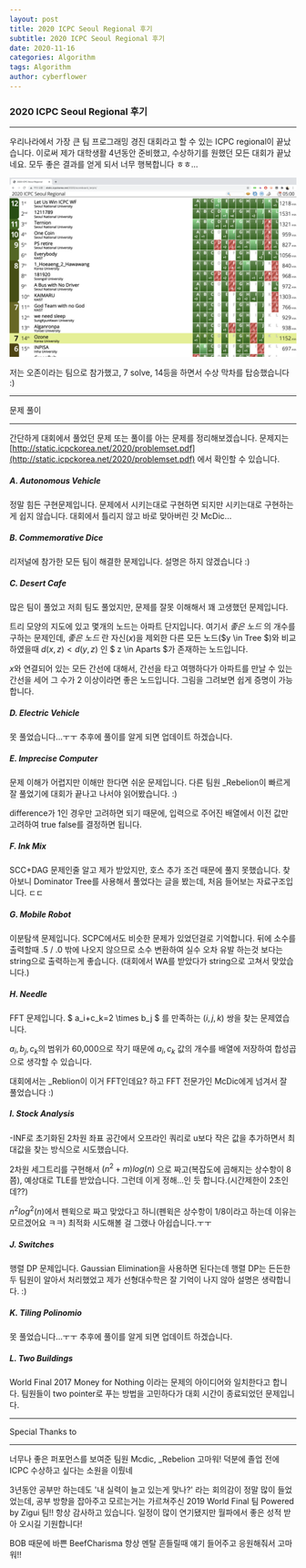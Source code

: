 ```yaml
---
layout: post
title: 2020 ICPC Seoul Regional 후기
subtitle: 2020 ICPC Seoul Regional 후기
date: 2020-11-16
categories: Algorithm
tags: Algorithm
author: cyberflower
---
```


### 2020 ICPC Seoul Regional 후기

---

우리나라에서 가장 큰 팀 프로그래밍 경진 대회라고 할 수 있는 ICPC regional이 끝났습니다. 이로써 제가 대학생활 4년동안 준비했고, 수상하기를 원했던 모든 대회가 끝났네요. 모두 좋은 결과를 얻게 되서 너무 행복합니다 ㅎㅎ...

![스코어보드](./img/2020-11-16-icpcscore.png)

저는 오존이라는 팀으로 참가했고, 7 solve, 14등을 하면서 수상 막차를 탑승했습니다 :) 

---

문제 풀이

---

간단하게 대회에서 풀었던 문제 또는 풀이를 아는 문제를 정리해보겠습니다. 문제지는 [http://static.icpckorea.net/2020/problemset.pdf](http://static.icpckorea.net/2020/problemset.pdf) 에서 확인할 수 있습니다.

##### A. Autonomous Vehicle

정말 힘든 구현문제입니다. 문제에서 시키는대로 구현하면 되지만 시키는대로 구현하는게 쉽지 않습니다. 대회에서 틀리지 않고 바로 맞아버린 갓 McDic...

##### B. Commemorative Dice

리저널에 참가한 모든 팀이 해결한 문제입니다. 설명은 하지 않겠습니다 :)

##### C. Desert Cafe

많은 팀이 풀었고 저희 팀도 풀었지만, 문제를 잘못 이해해서 꽤 고생했던 문제입니다. 

트리 모양의 지도에 있고 몇개의 노드는 아파트 단지입니다. 여기서 *좋은 노드* 의 개수를 구하는 문제인데, *좋은 노드* 란 자신($x$)을 제외한 다른 모든 노드($y \in Tree $)와 비교하였을때 $d(x,z) < d(y,z)$ 인 $ z \in Aparts $가 존재하는 노드입니다.

$x$와 연결되어 있는 모든 간선에 대해서, 간선을 타고 여행하다가 아파트를 만날 수 있는 간선을 세어 그 수가 2 이상이라면 좋은 노드입니다. 그림을 그려보면 쉽게 증명이 가능합니다.

##### D. Electric Vehicle

못 풀었습니다...ㅜㅜ 추후에 풀이를 알게 되면 업데이트 하겠습니다.

##### E. Imprecise Computer

문제 이해가 어렵지만 이해만 한다면 쉬운 문제입니다. 다른 팀원 _Rebelion이 빠르게 잘 풀었기에 대회가 끝나고 나서야 읽어봤습니다. :) 

difference가 1인 경우만 고려하면 되기 때문에, 입력으로 주어진 배열에서 이전 값만 고려하여 true false를 결정하면 됩니다.

##### F. Ink Mix

SCC+DAG 문제인줄 알고 제가 받았지만, 호스 추가 조건 때문에 풀지 못했습니다. 찾아보니 Dominator Tree를 사용해서 풀었다는 글을 봤는데, 처음 들어보는 자료구조입니다. ㄷㄷ

##### G. Mobile Robot

이분탐색 문제입니다. SCPC에서도 비슷한 문제가 있었던걸로 기억합니다. 뒤에 소수를 출력할때 .5 / .0 밖에 나오지 않으므로 소수 변환하여 실수 오차 유발 하는것 보다는 string으로 출력하는게 좋습니다. (대회에서 WA를 받았다가 string으로 고쳐서 맞았습니다.)

##### H. Needle

FFT 문제입니다. $ a_i+c_k=2 \times b_j $ 를 만족하는 $(i,j,k)$ 쌍을 찾는 문제였습니다.

$a_i, b_j, c_k$의 범위가 60,000으로 작기 때문에 $a_i, c_k$ 값의 개수를 배열에 저장하여 합성곱으로 생각할 수 있습니다. 

대회에서는 _Reblion이 이거 FFT인데요? 하고 FFT 전문가인 McDic에게 넘겨서 잘 풀었습니다 :)

##### I. Stock Analysis

-INF로 초기화된 2차원 좌표 공간에서 오프라인 쿼리로 u보다 작은 값을 추가하면서 최대값을 찾는 방식으로 시도했습니다.

2차원 세그트리를 구현해서 $(n^2+m)log(n)$ 으로 짜고(복잡도에 곱해지는 상수항이 8쯤), 예상대로 TLE를 받았습니다. 그런데 이게 정해...인 듯 합니다.(시간제한이 2초인데??) 

$n^2log^2(n)$에서 펜윅으로 짜고 맞았다고 하니(펜윅은 상수항이 1/8이라고 하는데 이유는 모르겠어요 ㅋㅋ) 최적화 시도해볼 걸 그랬나 아쉽습니다.ㅜㅜ 

##### J. Switches

행렬 DP 문제입니다. Gaussian Elimination을 사용하면 된다는데 행렬 DP는 든든한 두 팀원이 알아서 처리했었고 제가 선형대수학은 잘 기억이 나지 않아 설명은 생략합니다. :)

##### K. Tiling Polinomio

못 풀었습니다...ㅜㅜ 추후에 풀이를 알게 되면 업데이트 하겠습니다.

##### L. Two Buildings

World Final 2017 Money for Nothing 이라는 문제의 아이디어와 일치한다고 합니다. 팀원들이 two pointer로 푸는 방법을 고민하다가 대회 시간이 종료되었던 문제입니다.

---

Special Thanks to

---

너무나 좋은 퍼포먼스를 보여준 팀원 Mcdic, _Rebelion 고마워! 덕분에 졸업 전에 ICPC 수상하고 싶다는 소원을 이뤘네

3년동안 공부만 하는데도 '내 실력이 늘고 있는게 맞나?' 라는 회의감이 정말 많이 들었었는데, 공부 방향을 잡아주고 모르는거는 가르쳐주신 2019 World Final 팀 Powered by Zigui 팀!! 항상 감사하고 있습니다. 일정이 많이 연기됐지만 월파에서 좋은 성적 받아 오시길 기원합니다!

BOB 때문에 바쁜 BeefCharisma 항상 멘탈 흔들릴때 얘기 들어주고 응원해줘서 고마워!! 